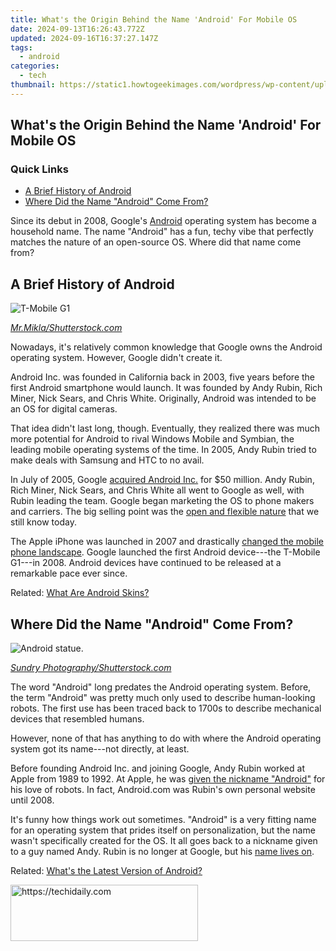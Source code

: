 ```yaml
---
title: What's the Origin Behind the Name 'Android' For Mobile OS
date: 2024-09-13T16:26:43.772Z
updated: 2024-09-16T16:37:27.147Z
tags:
  - android
categories:
  - tech
thumbnail: https://static1.howtogeekimages.com/wordpress/wp-content/uploads/2022/01/android-name-tag.png
---
```


## What's the Origin Behind the Name 'Android' For Mobile OS

### Quick Links

* [A Brief History of Android](https://some-skills.techidaily.com/in-2024-tune-your-status-on-whatsapp/)
* [Where Did the Name "Android" Come From?](https://article-helps.techidaily.com/new-how-to-download-final-cut-pro-for-free/)

 Since its debut in 2008, Google's [Android](https://graphic-issues.techidaily.com/fix-vertical-lines-on-the-computer-screen/) operating system has become a household name. The name "Android" has a fun, techy vibe that perfectly matches the nature of an open-source OS. Where did that name come from?

##  A Brief History of Android

![T-Mobile G1](https://static1.howtogeekimages.com/wordpress/wp-content/uploads/2022/01/t-mobile-g1.jpg) 

_[Mr.Mikla/Shutterstock.com](https://www.shutterstock.com/image-photo/february-28-2020-first-android-smartphone-1660018630)_

 Nowadays, it's relatively common knowledge that Google owns the Android operating system. However, Google didn't create it.

 Android Inc. was founded in California back in 2003, five years before the first Android smartphone would launch. It was founded by Andy Rubin, Rich Miner, Nick Sears, and Chris White. Originally, Android was intended to be an OS for digital cameras.

 That idea didn't last long, though. Eventually, they realized there was much more potential for Android to rival Windows Mobile and Symbian, the leading mobile operating systems of the time. In 2005, Andy Rubin tried to make deals with Samsung and HTC to no avail.

 In July of 2005, Google [acquired Android Inc.](https://www.androidauthority.com/google-android-acquisition-884194/) for $50 million. Andy Rubin, Rich Miner, Nick Sears, and Chris White all went to Google as well, with Rubin leading the team. Google began marketing the OS to phone makers and carriers. The big selling point was the [open and flexible nature](https://android-location-track.techidaily.com/top-7-phone-number-locators-to-track-vivo-y200e-5g-location-drfone-by-drfone-virtual-android/) that we still know today.

 The Apple iPhone was launched in 2007 and drastically [changed the mobile phone landscape](https://digital-screen-recording.techidaily.com/in-2024-direct-to-streamer-duel-choose-your-platform/). Google launched the first Android device---the T-Mobile G1---in 2008\. Android devices have continued to be released at a remarkable pace ever since.

Related: [What Are Android Skins?](https://android-location-track.techidaily.com/top-7-phone-number-locators-to-track-vivo-y200e-5g-location-drfone-by-drfone-virtual-android/) 

##  Where Did the Name "Android" Come From?

![Android statue.](https://static1.howtogeekimages.com/wordpress/wp-content/uploads/2022/01/Android-robot-statue.jpg) 

_[Sundry Photography/Shutterstock.com](https://www.shutterstock.com/image-photo/june-8-2019-mountain-view-ca-1419794633)_

 The word "Android" long predates the Android operating system. Before, the term "Android" was pretty much only used to describe human-looking robots. The first use has been traced back to 1700s to describe mechanical devices that resembled humans.

 However, none of that has anything to do with where the Android operating system got its name---not directly, at least.

 Before founding Android Inc. and joining Google, Andy Rubin worked at Apple from 1989 to 1992\. At Apple, he was [given the nickname "Android"](https://www.theverge.com/2013/3/19/4120208/why-andy-rubin-android-called-it-quits) for his love of robots. In fact, Android.com was Rubin's own personal website until 2008.

 It's funny how things work out sometimes. "Android" is a very fitting name for an operating system that prides itself on personalization, but the name wasn't specifically created for the OS. It all goes back to a nickname given to a guy named Andy. Rubin is no longer at Google, but his [name lives on](https://android-unlock.techidaily.com/in-2024-top-10-password-cracking-tools-for-motorola-razr-40-by-drfone-android/).

Related: [What's the Latest Version of Android?](https://android-unlock.techidaily.com/in-2024-top-10-password-cracking-tools-for-motorola-razr-40-by-drfone-android/)

<ins class="adsbygoogle"
     style="display:block"
     data-ad-format="autorelaxed"
     data-ad-client="ca-pub-7571918770474297"
     data-ad-slot="1223367746"></ins>

<ins class="adsbygoogle"
     style="display:block"
     data-ad-client="ca-pub-7571918770474297"
     data-ad-slot="8358498916"
     data-ad-format="auto"
     data-full-width-responsive="true"></ins>



<!-- affiliate ads begin -->
<a href="https://25home.pxf.io/c/5597632/2123478/16836" target="_top" id="2123478">
  <img src="//a.impactradius-go.com/display-ad/16836-2123478" border="0" alt="https://techidaily.com" width="300" height="90"/>
</a>
<img height="0" width="0" src="https://25home.pxf.io/i/5597632/2123478/16836" style="position:absolute;visibility:hidden;" border="0" />
<!-- affiliate ads end -->

